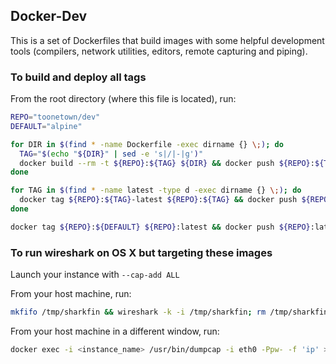 ## Docker-Dev ##

This is a set of Dockerfiles that build images with some helpful development tools (compilers, network utilities, editors, remote capturing and piping).

### To build and deploy all tags ###

From the root directory (where this file is located), run:

```bash
REPO="toonetown/dev"
DEFAULT="alpine"

for DIR in $(find * -name Dockerfile -exec dirname {} \;); do
  TAG="$(echo "${DIR}" | sed -e 's|/|-|g')"
  docker build --rm -t ${REPO}:${TAG} ${DIR} && docker push ${REPO}:${TAG} || break
done

for TAG in $(find * -name latest -type d -exec dirname {} \;); do
  docker tag ${REPO}:${TAG}-latest ${REPO}:${TAG} && docker push ${REPO}:${TAG} || break
done

docker tag ${REPO}:${DEFAULT} ${REPO}:latest && docker push ${REPO}:latest

```

### To run wireshark on OS X but targeting these images ###

Launch your instance with `--cap-add ALL`

From your host machine, run:

```bash
mkfifo /tmp/sharkfin && wireshark -k -i /tmp/sharkfin; rm /tmp/sharkfin
```

From your host machine in a different window, run:

```bash
docker exec -i <instance_name> /usr/bin/dumpcap -i eth0 -Ppw- -f 'ip' > /tmp/sharkfin
```
